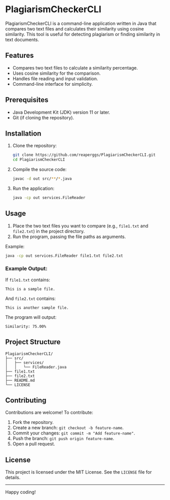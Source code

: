 # PlagiarismCheckerCLI

PlagiarismCheckerCLI is a command-line application written in Java that compares two text files and calculates their similarity using cosine similarity. This tool is useful for detecting plagiarism or finding similarity in text documents.

## Features
- Compares two text files to calculate a similarity percentage.
- Uses cosine similarity for the comparison.
- Handles file reading and input validation.
- Command-line interface for simplicity.

## Prerequisites
- Java Development Kit (JDK) version 11 or later.
- Git (if cloning the repository).

## Installation
1. Clone the repository:
   ```bash
   git clone https://github.com/reaperggs/PlagiarismCheckerCLI.git
   cd PlagiarismCheckerCLI
   ```

2. Compile the source code:
   ```bash
   javac -d out src/**/*.java
   ```

3. Run the application:
   ```bash
   java -cp out services.FileReader
   ```

## Usage
1. Place the two text files you want to compare (e.g., `file1.txt` and `file2.txt`) in the project directory.
2. Run the program, passing the file paths as arguments.

Example:
```bash
java -cp out services.FileReader file1.txt file2.txt
```

### Example Output:
If `file1.txt` contains:
```
This is a sample file.
```
And `file2.txt` contains:
```
This is another sample file.
```
The program will output:
```
Similarity: 75.00%
```

## Project Structure

```
PlagiarismCheckerCLI/
├── src/
│   ├── services/
│   │   └── FileReader.java
├── file1.txt
├── file2.txt
├── README.md
└── LICENSE
```

## Contributing
Contributions are welcome! To contribute:
1. Fork the repository.
2. Create a new branch: `git checkout -b feature-name`.
3. Commit your changes: `git commit -m "Add feature-name"`.
4. Push the branch: `git push origin feature-name`.
5. Open a pull request.

## License
This project is licensed under the MIT License. See the `LICENSE` file for details.

---

Happy coding!
